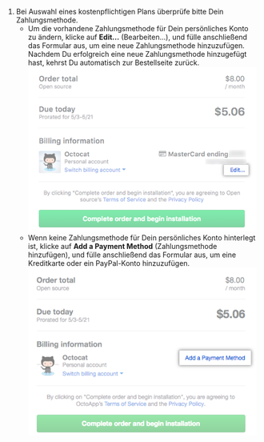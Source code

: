 1. Bei Auswahl eines kostenpflichtigen Plans überprüfe bitte Dein Zahlungsmethode.
    - Um die vorhandene Zahlungsmethode für Dein persönliches Konto zu ändern, klicke auf **Edit...** (Bearbeiten...), und fülle anschließend das Formular aus, um eine neue Zahlungsmethode hinzuzufügen. Nachdem Du erfolgreich eine neue Zahlungsmethode hinzugefügt hast, kehrst Du automatisch zur Bestellseite zurück. ![Link zum Hinzufügen einer Zahlungsmethode zu Deinem persönlichen Konto](/assets/images/help/marketplace/marketplace-edit-payment-method-personal.png)
    - Wenn keine Zahlungsmethode für Dein persönliches Konto hinterlegt ist, klicke auf **Add a Payment Method** (Zahlungsmethode hinzufügen), und fülle anschließend das Formular aus, um eine Kreditkarte oder ein PayPal-Konto hinzuzufügen. ![Link zum Hinzufügen einer Zahlungsmethode zu Deinem persönlichen Konto](/assets/images/help/marketplace/marketplace-add-payment-method-personal.png)
